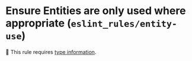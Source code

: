 # Ensure Entities are only used where appropriate (`eslint_rules/entity-use`)

💭 This rule requires [type information](https://typescript-eslint.io/linting/typed-linting).

<!-- end auto-generated rule header -->
